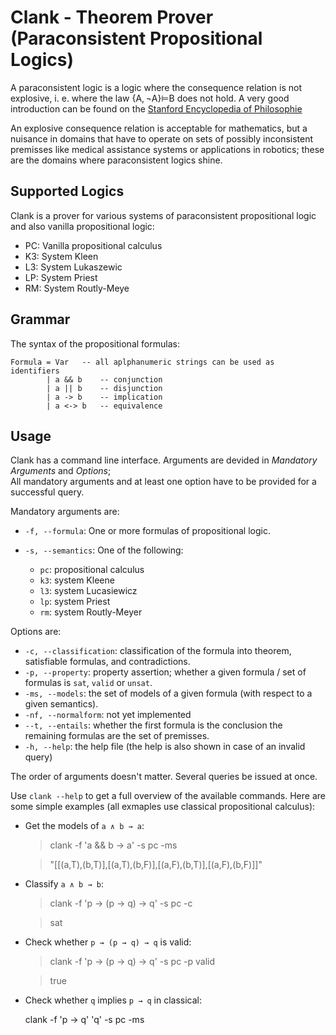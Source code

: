# Clank - Theorem Prover (Paraconsistent Propositional Logics)

A paraconsistent logic is a logic where the consequence relation is not explosive, 
i. e. where the law {A, ¬A}⊨B does not hold. A very good introduction can be found 
on the [Stanford Encyclopedia of Philosophie](http://plato.stanford.edu/entries/logic-paraconsistent/)

An explosive consequence relation is acceptable for mathematics, 
but a nuisance in domains that have to operate on sets of possibly inconsistent 
premisses like medical assistance systems or applications in robotics; 
these are the domains where paraconsistent logics shine.

## Supported Logics

Clank is a prover for various systems of paraconsistent propositional logic and also vanilla propositional logic:

* PC: Vanilla propositional calculus
* K3: System Kleen
* L3: System Lukaszewic
* LP: System Priest
* RM: System Routly-Meye

## Grammar

The syntax of the propositional formulas:

    Formula = Var 	-- all aplphanumeric strings can be used as identifiers
            | a && b	-- conjunction
            | a || b    -- disjunction	
            | a -> b    -- implication
            | a <-> b   -- equivalence

## Usage

Clank has a command line interface.
Arguments are devided in *Mandatory Arguments* and *Options*;  
All mandatory arguments and at least one option have to be provided for a successful query. 

Mandatory arguments are:

* `-f, --formula`: One or more formulas of propositional logic.

* `-s, --semantics`: One of the following:
    * `pc`: propositional calculus
    * `k3`: system Kleene
    * `l3`: system Lucasiewicz
    * `lp`: system Priest
    * `rm`: system Routly-Meyer

Options are:

* `-c, --classification`: classification of the formula into theorem, satisfiable formulas, and contradictions.
* `-p, --property`: property assertion; whether a given formula / set of formulas is `sat`, `valid` or `unsat`.
* `-ms, --models`: the set of models of a given formula (with respect to a given semantics).
* `-nf, --normalform`: not yet implemented
* `--t, --entails`: whether the first formula is the conclusion the remaining formulas are the set of premisses.
* `-h, --help`: the help file (the help is also shown in case of an invalid query)

The order of arguments doesn't matter.
Several queries be issued at once.

Use `clank --help` to get a full overview of the available commands.
Here are some simple examples (all exmaples use classical propositional calculus):

* Get the models of `a ∧ b → a`:

    > clank -f 'a && b -> a' -s pc -ms
 
    > "[[(a,T),(b,T)],[(a,T),(b,F)],[(a,F),(b,T)],[(a,F),(b,F)]]"

* Classify `a ∧ b → b`:

    > clank -f 'p -> (p -> q) -> q' -s pc -c

    > sat

* Check whether `p → (p → q) → q` is valid:

    > clank -f 'p -> (p -> q) -> q' -s pc -p valid

    > true

* Check whether `q` implies `p → q` in classical:

    clank -f 'p -> q' 'q' -s pc -ms



